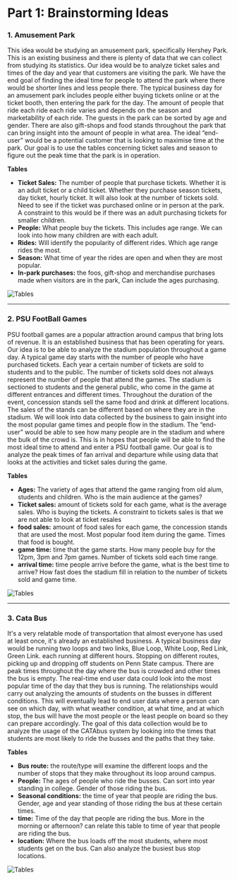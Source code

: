 
# Part 1: Brainstorming Ideas

### 1. Amusement Park

This idea would be studying an amusement park, specifically Hershey Park. This is an existing business and there is plenty of data that we can collect from studying its statistics. Our idea would be to analyze ticket sales and times of the day and year that customers are visiting the park. We have the end goal of finding the ideal time for people to attend the park where there would be shorter lines and less people there. The typical business day for an amusement park includes people either buying tickets online or at the ticket booth, then entering the park for the day. The amount of people that ride each ride each ride varies and depends on the season and marketability of each ride. The guests in the park can be sorted by age and gender. There are also gift-shops and food stands throughout the park that can bring insight into the amount of people in what area. The ideal “end-user” would be a potential customer that is looking to maximise time at the park. Our goal is to use the tables concerning ticket sales and season to figure out the peak time that the park is in operation. 

**Tables** 
- **Ticket Sales:** The number of people that purchase tickets. Whether it is an adult ticket or a child ticket. Whether they purchase season tickets, day ticket, hourly ticket. It will also look at the number of tickets sold. Need to see if the ticket was purchased online or in person at the park. A constraint to this would be if there was an adult purchasing tickets for smaller children. 
- **People:** What people buy the tickets. This includes age range. We can look into how many children are with each adult. 
- **Rides:** Will identify the popularity of different rides. Which age range rides the most. 
- **Season:** What time of year the rides are open and when they are most popular. 
- **In-park purchases:** the foos, gift-shop and merchandise purchases made when visitors are in the park, Can include the ages purchasing. 

![Tables](https://i.imgur.com/XLZdxj8.png)

***

### 2. PSU FootBall Games

PSU football games are a popular attraction around campus that bring lots of revenue. It is an established business that has been operating for years. Our idea is to be able to analyze the stadium population throughout a game day. A typical game day starts with the number of people who have purchased tickets. Each year a certain number of tickets are sold to students and to the public. The number of tickets sold does not always represent the number of people that attend the games. The stadium is sectioned to students and the general public, who come in the game at different entrances and different times. Throughout the duration of the event, concession stands sell the same food and drink at different locations. The sales of the stands can be different based on where they are in the stadium. We will look into data collected by the business to gain insight into the most popular game times and people flow in the stadium. The “end-user” would be able to see how many people are in the stadium and where the bulk of the crowd is. This is in hopes that people will be able to find the most ideal time to attend and enter a PSU football game. Our goal is to analyze the peak times of fan arrival and departure while using data that looks at the activities and ticket sales during the game.

**Tables** 
- **Ages:** The variety of ages that attend the game ranging from old alum, students and children. Who is the main audience at the games?
- **Ticket sales:** amount of tickets sold for each game, what is the average sales. Who is buying the tickets. A constraint to tickets sales is that we are not able to look at ticket resales 
- **food sales:** amount of food sales for each game, the concession stands that are used the most. Most popular food item during the game. Times that food is bought. 
- **game time:** time that the game starts. How many people buy for the 12pm, 3pm and 7pm games. Number of tickets sold each time range. 
- **arrival time:** time people arrive before the game, what is the best time to arrive? How fast does the stadium fill in relation to the number of tickets sold and game time. 

![Tables](https://i.imgur.com/HYatHuG.png)

***

### 3. Cata Bus

It's a very relatable mode of transportation that almost everyone has used at least once, it's already an established business. A typical business day would be running two loops and two links, Blue Loop, White Loop, Red Link, Green Link. each running at different hours. Stopping on different routes, picking up and dropping off students on Penn State campus. There are peak times throughout the day where the bus is crowded and other times the bus is empty. The real-time end user data could look into the most popular time of the day that they bus is running. The relationships would carry out analyzing the amounts of students on the busses in different conditions. This will eventually lead to end user data where a person can see on which day, with what weather condition, at what time, and at which stop, the bus will have the most people or the least people on board so they can prepare accordingly. The goal of this data collection would be to analyze the usage of the CATAbus system by looking into the times that students are most likely to ride the busses and the paths that they take. 

**Tables** 
- **Bus route:** the route/type will examine the different loops and the number of stops that they make throughout its loop around campus. 
- **People:** The ages of people who ride the busses. Can sort into year standing in college. Gender of those riding the bus. 
- **Seasonal conditions:** the time of year that people are riding the bus. Gender, age and year standing of those riding the bus at these certain times. 
- **time:** Time of the day that people are riding the bus. More in the morning or afternoon? can relate this table to time of year that people are riding the bus. 
- **location:** Where the bus loads off the most students, where most students get on the bus. Can also analyze the busiest bus stop locations. 

![Tables](https://i.imgur.com/TS9NFdY.png)

